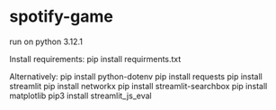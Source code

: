 # spotify-game

run on python 3.12.1

Install requirements:
pip install requirments.txt

Alternatively:
pip install python-dotenv
pip install requests
pip install streamlit
pip install networkx
pip install streamlit-searchbox
pip install matplotlib
pip3 install streamlit_js_eval
